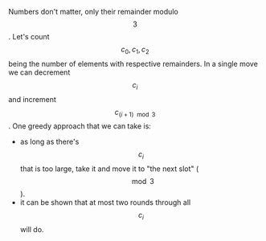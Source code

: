 Numbers don't matter, only their remainder modulo $$3$$.  Let's count $$c_0, c_1, c_2$$ being the number of elements with respective remainders.  In a single move we can decrement $$c_i$$ and increment $$c_{(i+1) \mod 3}$$.  One greedy approach that we can take is:

- as long as there's $$c_i$$ that is too large, take it and move it to "the next slot" ($$\mod 3$$).
- it can be shown that at most two rounds through all $$c_i$$ will do.
